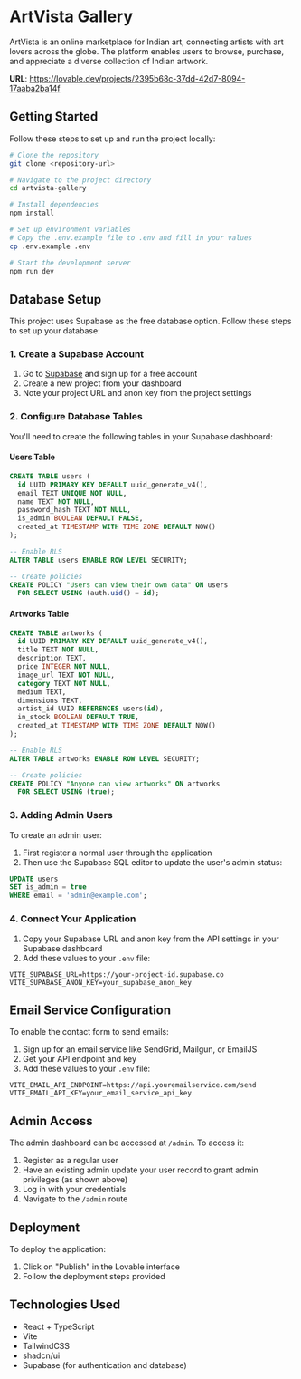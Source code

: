 
# ArtVista Gallery

ArtVista is an online marketplace for Indian art, connecting artists with art lovers across the globe. The platform enables users to browse, purchase, and appreciate a diverse collection of Indian artwork.

**URL**: https://lovable.dev/projects/2395b68c-37dd-42d7-8094-17aaba2ba14f

## Getting Started

Follow these steps to set up and run the project locally:

```sh
# Clone the repository
git clone <repository-url>

# Navigate to the project directory
cd artvista-gallery

# Install dependencies
npm install

# Set up environment variables
# Copy the .env.example file to .env and fill in your values
cp .env.example .env

# Start the development server
npm run dev
```

## Database Setup

This project uses Supabase as the free database option. Follow these steps to set up your database:

### 1. Create a Supabase Account

1. Go to [Supabase](https://supabase.com/) and sign up for a free account
2. Create a new project from your dashboard
3. Note your project URL and anon key from the project settings

### 2. Configure Database Tables

You'll need to create the following tables in your Supabase dashboard:

#### Users Table

```sql
CREATE TABLE users (
  id UUID PRIMARY KEY DEFAULT uuid_generate_v4(),
  email TEXT UNIQUE NOT NULL,
  name TEXT NOT NULL,
  password_hash TEXT NOT NULL,
  is_admin BOOLEAN DEFAULT FALSE,
  created_at TIMESTAMP WITH TIME ZONE DEFAULT NOW()
);

-- Enable RLS
ALTER TABLE users ENABLE ROW LEVEL SECURITY;

-- Create policies
CREATE POLICY "Users can view their own data" ON users
  FOR SELECT USING (auth.uid() = id);
```

#### Artworks Table

```sql
CREATE TABLE artworks (
  id UUID PRIMARY KEY DEFAULT uuid_generate_v4(),
  title TEXT NOT NULL,
  description TEXT,
  price INTEGER NOT NULL,
  image_url TEXT NOT NULL,
  category TEXT NOT NULL,
  medium TEXT,
  dimensions TEXT,
  artist_id UUID REFERENCES users(id),
  in_stock BOOLEAN DEFAULT TRUE,
  created_at TIMESTAMP WITH TIME ZONE DEFAULT NOW()
);

-- Enable RLS
ALTER TABLE artworks ENABLE ROW LEVEL SECURITY;

-- Create policies
CREATE POLICY "Anyone can view artworks" ON artworks
  FOR SELECT USING (true);
```

### 3. Adding Admin Users

To create an admin user:

1. First register a normal user through the application
2. Then use the Supabase SQL editor to update the user's admin status:

```sql
UPDATE users
SET is_admin = true
WHERE email = 'admin@example.com';
```

### 4. Connect Your Application

1. Copy your Supabase URL and anon key from the API settings in your Supabase dashboard
2. Add these values to your `.env` file:

```
VITE_SUPABASE_URL=https://your-project-id.supabase.co
VITE_SUPABASE_ANON_KEY=your_supabase_anon_key
```

## Email Service Configuration

To enable the contact form to send emails:

1. Sign up for an email service like SendGrid, Mailgun, or EmailJS
2. Get your API endpoint and key
3. Add these values to your `.env` file:

```
VITE_EMAIL_API_ENDPOINT=https://api.youremailservice.com/send
VITE_EMAIL_API_KEY=your_email_service_api_key
```

## Admin Access

The admin dashboard can be accessed at `/admin`. To access it:

1. Register as a regular user
2. Have an existing admin update your user record to grant admin privileges (as shown above)
3. Log in with your credentials
4. Navigate to the `/admin` route

## Deployment

To deploy the application:

1. Click on "Publish" in the Lovable interface
2. Follow the deployment steps provided

## Technologies Used

- React + TypeScript
- Vite
- TailwindCSS
- shadcn/ui
- Supabase (for authentication and database)
